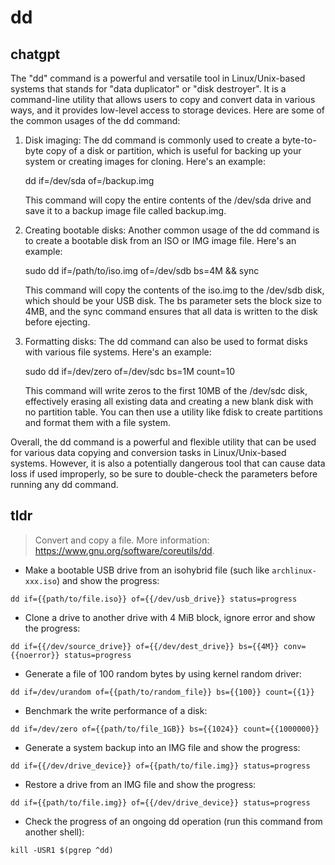 # dd 
## chatgpt 
The "dd" command is a powerful and versatile tool in Linux/Unix-based systems that stands for "data duplicator" or "disk destroyer". It is a command-line utility that allows users to copy and convert data in various ways, and it provides low-level access to storage devices. Here are some of the common usages of the dd command:

1. Disk imaging: The dd command is commonly used to create a byte-to-byte copy of a disk or partition, which is useful for backing up your system or creating images for cloning. Here's an example:

   dd if=/dev/sda of=/backup.img

   This command will copy the entire contents of the /dev/sda drive and save it to a backup image file called backup.img.

2. Creating bootable disks: Another common usage of the dd command is to create a bootable disk from an ISO or IMG image file. Here's an example:

   sudo dd if=/path/to/iso.img of=/dev/sdb bs=4M && sync

   This command will copy the contents of the iso.img to the /dev/sdb disk, which should be your USB disk. The bs parameter sets the block size to 4MB, and the sync command ensures that all data is written to the disk before ejecting.

3. Formatting disks: The dd command can also be used to format disks with various file systems. Here's an example:

   sudo dd if=/dev/zero of=/dev/sdc bs=1M count=10

   This command will write zeros to the first 10MB of the /dev/sdc disk, effectively erasing all existing data and creating a new blank disk with no partition table. You can then use a utility like fdisk to create partitions and format them with a file system.

Overall, the dd command is a powerful and flexible utility that can be used for various data copying and conversion tasks in Linux/Unix-based systems. However, it is also a potentially dangerous tool that can cause data loss if used improperly, so be sure to double-check the parameters before running any dd command. 

## tldr 
 
> Convert and copy a file.
> More information: <https://www.gnu.org/software/coreutils/dd>.

- Make a bootable USB drive from an isohybrid file (such like `archlinux-xxx.iso`) and show the progress:

`dd if={{path/to/file.iso}} of={{/dev/usb_drive}} status=progress`

- Clone a drive to another drive with 4 MiB block, ignore error and show the progress:

`dd if={{/dev/source_drive}} of={{/dev/dest_drive}} bs={{4M}} conv={{noerror}} status=progress`

- Generate a file of 100 random bytes by using kernel random driver:

`dd if=/dev/urandom of={{path/to/random_file}} bs={{100}} count={{1}}`

- Benchmark the write performance of a disk:

`dd if=/dev/zero of={{path/to/file_1GB}} bs={{1024}} count={{1000000}}`

- Generate a system backup into an IMG file and show the progress:

`dd if={{/dev/drive_device}} of={{path/to/file.img}} status=progress`

- Restore a drive from an IMG file and show the progress:

`dd if={{path/to/file.img}} of={{/dev/drive_device}} status=progress`

- Check the progress of an ongoing dd operation (run this command from another shell):

`kill -USR1 $(pgrep ^dd)`
